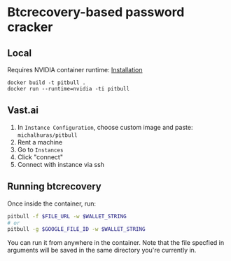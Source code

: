 # Btcrecovery-based password cracker

## Local

Requires NVIDIA container runtime: [Installation](https://docs.nvidia.com/datacenter/cloud-native/container-toolkit/install-guide.html)

```
docker build -t pitbull .
docker run --runtime=nvidia -ti pitbull
```

## Vast.ai
1. In `Instance Configuration`, choose custom image and paste: `michalhuras/pitbull`
2. Rent a machine
3. Go to `Instances`
4. Click "connect"
5. Connect with instance via ssh

## Running btcrecovery
Once inside the container, run:
```bash
pitbull -f $FILE_URL -w $WALLET_STRING
# or
pitbull -g $GOOGLE_FILE_ID -w $WALLET_STRING
```
You can run it from anywhere in the container. Note that the file specfied in arguments will be saved in the same directory you're currently in.
